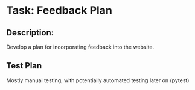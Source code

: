 # Task: Feedback Plan

## Description: 
Develop a plan for incorporating feedback into the website.

## Test Plan
Mostly manual testing, with potentially automated testing later on (pytest)

